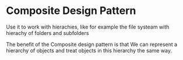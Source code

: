 ﻿# Composite Design Pattern

Use it to work with hierachies, like for example the file systeam with hierachy of folders and subfolders

The benefit of the Composite design pattern is that We can represent a hierarchy of objects
and treat objects in this hierarchy the same way.
